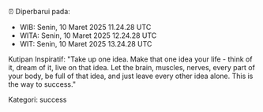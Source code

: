 ⏰ Diperbarui pada:
- WIB: Senin, 10 Maret 2025 11.24.28 UTC
- WITA: Senin, 10 Maret 2025 12.24.28 UTC
- WIT: Senin, 10 Maret 2025 13.24.28 UTC

Kutipan Inspiratif:
"Take up one idea. Make that one idea your life - think of it, dream of it, live on that idea. Let the brain, muscles, nerves, every part of your body, be full of that idea, and just leave every other idea alone. This is the way to success."


Kategori: success

